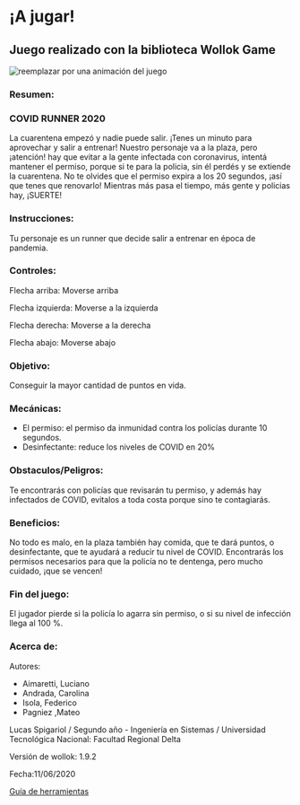# ¡A jugar! 

## Juego realizado con la biblioteca Wollok Game

![reemplazar por una animación del juego](https://d33wubrfki0l68.cloudfront.net/1ba3cf64b23a4ac786d7432121abbd782794730c/ce83b/documentacion/conceptos/images/wollokcharacter.gif)

### Resumen: 

### COVID RUNNER 2020
La cuarentena empezó y nadie puede salir. ¡Tenes un minuto para aprovechar y salir a entrenar!
Nuestro personaje va a la plaza, pero ¡atención! hay que evitar a la gente infectada con coronavirus,
intentá mantener el permiso, porque si te para la policia, sin él perdés y se extiende la cuarentena.
No te olvides que el permiso expira a los 20 segundos, ¡así que tenes que renovarlo! 
Mientras más pasa el tiempo, más gente y policias hay, ¡SUERTE!

### Instrucciones:

Tu personaje es un runner que decide salir a entrenar en época de pandemia.

### Controles: 

Flecha arriba: Moverse arriba

Flecha izquierda: Moverse a la izquierda

Flecha derecha: Moverse a la derecha

Flecha abajo: Moverse abajo

### Objetivo: 

Conseguir la mayor cantidad de puntos en vida.

### Mecánicas:  

<ul> 
  <li>El permiso: el permiso da inmunidad contra los policías durante 10 segundos.</li>
  <li>Desinfectante: reduce los niveles de COVID en 20%</li>
</ul> 

### Obstaculos/Peligros:

Te encontrarás con policías que revisarán tu permiso, y además hay infectados de COVID, evitalos a toda costa porque sino te contagiarás.

### Beneficios: 

No todo es malo, en la plaza también hay comida, que te dará puntos, o desinfectante, que te ayudará a reducir tu nivel de COVID. Encontrarás los permisos necesarios para que la policía no te dentenga, pero mucho cuidado, ¡que se vencen!

### Fin del juego: 

El jugador pierde si la policía lo agarra sin permiso, o si su nivel de infección llega al 100 %.

### Acerca de:

Autores: 
<ul>
  <li>Aimaretti, Luciano</li>
  <li>Andrada, Carolina</li>
  <li>Isola, Federico</li>
  <li>Pagniez ,Mateo</li>
</ul>

Lucas Spigariol / Segundo año - Ingeniería en Sistemas / Universidad Tecnológica Nacional: Facultad Regional Delta

Versión de wollok: 1.9.2

Fecha:11/06/2020

[Guía de herramientas](https://www.wollok.org/documentacion/conceptos/)

